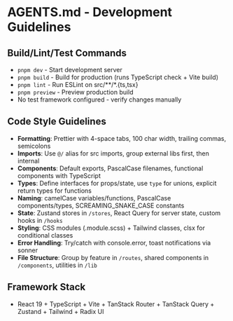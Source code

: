 # AGENTS.md - Development Guidelines

## Build/Lint/Test Commands
- `pnpm dev` - Start development server
- `pnpm build` - Build for production (runs TypeScript check + Vite build)
- `pnpm lint` - Run ESLint on src/**/*.{ts,tsx}
- `pnpm preview` - Preview production build
- No test framework configured - verify changes manually

## Code Style Guidelines
- **Formatting**: Prettier with 4-space tabs, 100 char width, trailing commas, semicolons
- **Imports**: Use `@/` alias for src imports, group external libs first, then internal
- **Components**: Default exports, PascalCase filenames, functional components with TypeScript
- **Types**: Define interfaces for props/state, use `type` for unions, explicit return types for functions
- **Naming**: camelCase variables/functions, PascalCase components/types, SCREAMING_SNAKE_CASE constants
- **State**: Zustand stores in `/stores`, React Query for server state, custom hooks in `/hooks`
- **Styling**: CSS modules (.module.scss) + Tailwind classes, clsx for conditional classes
- **Error Handling**: Try/catch with console.error, toast notifications via sonner
- **File Structure**: Group by feature in `/routes`, shared components in `/components`, utilities in `/lib`

## Framework Stack
- React 19 + TypeScript + Vite + TanStack Router + TanStack Query + Zustand + Tailwind + Radix UI
